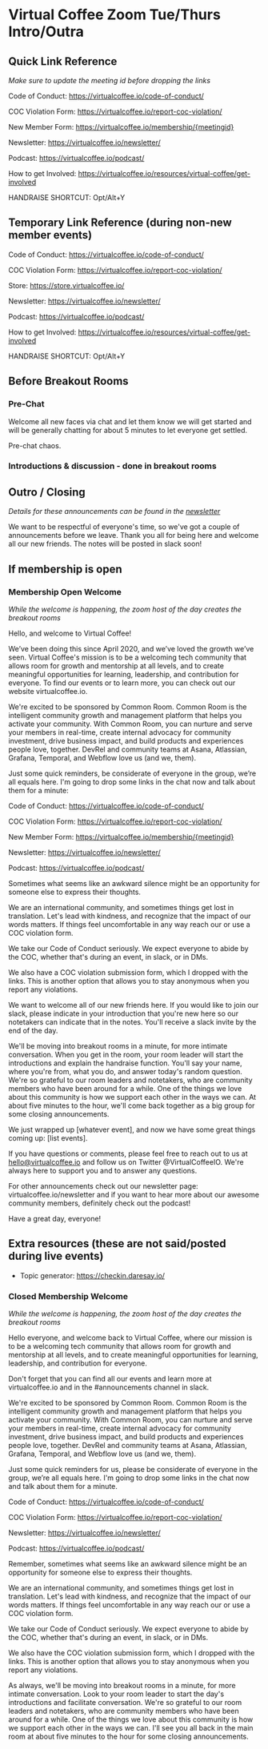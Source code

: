 # Virtual Coffee Zoom Tue/Thurs Intro/Outra

## Quick Link Reference

_Make sure to update the meeting id before dropping the links_

Code of Conduct: https://virtualcoffee.io/code-of-conduct/

COC Violation Form: https://virtualcoffee.io/report-coc-violation/

New Member Form: https://virtualcoffee.io/membership/{meetingid}

Newsletter: https://virtualcoffee.io/newsletter/

Podcast: https://virtualcoffee.io/podcast/

How to get Involved: https://virtualcoffee.io/resources/virtual-coffee/get-involved

HANDRAISE SHORTCUT: Opt/Alt+Y

## Temporary Link Reference (during non-new member events)

Code of Conduct: https://virtualcoffee.io/code-of-conduct/

COC Violation Form: https://virtualcoffee.io/report-coc-violation/

Store: https://store.virtualcoffee.io/

Newsletter: https://virtualcoffee.io/newsletter/

Podcast: https://virtualcoffee.io/podcast/

How to get Involved: https://virtualcoffee.io/resources/virtual-coffee/get-involved

HANDRAISE SHORTCUT: Opt/Alt+Y


## Before Breakout Rooms

### Pre-Chat

Welcome all new faces via chat and let them know we will get started and will be generally chatting for about 5 minutes to let everyone get settled.

Pre-chat chaos.




### Introductions & discussion - done in breakout rooms

## Outro / Closing

_Details for these announcements can be found in the [newsletter](https://virtualcoffee.io/newsletter/)_

We want to be respectful of everyone's time, so we've got a couple of announcements before we leave. Thank you all for being here and welcome all our new friends. The notes will be posted in slack soon!

## If membership is open

### Membership Open Welcome

_While the welcome is happening, the zoom host of the day creates the breakout rooms_

Hello, and welcome to Virtual Coffee!

We’ve been doing this since April 2020, and we’ve loved the growth we’ve seen. Virtual Coffee's mission is to be a welcoming tech community that allows room for growth and mentorship at all levels, and to create meaningful opportunities for learning, leadership, and contribution for everyone. To find our events or to learn more, you can check out our website virtualcoffee.io.

We're excited to be sponsored by Common Room. Common Room is the intelligent community growth and management platform that helps you activate your community. With Common Room, you can nurture and serve your members in real-time, create internal advocacy for community investment, drive business impact, and build products and experiences people love, together. DevRel and community teams at Asana, Atlassian, Grafana, Temporal, and Webflow love us (and we, them). 

Just some quick reminders, be considerate of everyone in the group, we’re all equals here. I'm going to drop some links in the chat now and talk about them for a minute:

Code of Conduct: https://virtualcoffee.io/code-of-conduct/

COC Violation Form: https://virtualcoffee.io/report-coc-violation/

New Member Form: https://virtualcoffee.io/membership/{meetingid}

Newsletter: https://virtualcoffee.io/newsletter/

Podcast: https://virtualcoffee.io/podcast/

Sometimes what seems like an awkward silence might be an opportunity for someone else to express their thoughts.

We are an international community, and sometimes things get lost in translation. Let's lead with kindness, and recognize that the impact of our words matters. If things feel uncomfortable in any way reach our or use a COC violation form.

We take our Code of Conduct seriously. We expect everyone to abide by the COC, whether that's during an event, in slack, or in DMs.

We also have a COC violation submission form, which I dropped with the links. This is another option that allows you to stay anonymous when you report any violations.

We want to welcome all of our new friends here. If you would like to join our slack, please indicate in your introduction that you're new here so our notetakers can indicate that in the notes. You'll receive a slack invite by the end of the day.

We'll be moving into breakout rooms in a minute, for more intimate conversation. When you get in the room, your room leader will start the introductions and explain the handraise function. You'll say your name, where you're from, what you do, and answer today's random question. We're so grateful to our room leaders and notetakers, who are community members who have been around for a while. One of the things we love about this community is how we support each other in the ways we can. At about five minutes to the hour, we'll come back together as a big group for some closing announcements.

We just wrapped up [whatever event], and now we have some great things coming up: [list events].

If you have questions or comments, please feel free to reach out to us at hello@virtualcoffee.io and follow us on Twitter @VirtualCoffeeIO. We're always here to support you and to answer any questions.

For other announcements check out our newsletter page: virtualcoffee.io/newsletter and if you want to hear more about our awesome community members, definitely check out the podcast!

Have a great day, everyone!

## Extra resources (these are not said/posted during live events)

- Topic generator: https://checkin.daresay.io/

### Closed Membership Welcome

_While the welcome is happening, the zoom host of the day creates the breakout rooms_

Hello everyone, and welcome back to Virtual Coffee, where our mission is to be a welcoming tech community that allows room for growth and mentorship at all levels, and to create meaningful opportunities for learning, leadership, and contribution for everyone. 

Don't forget that you can find all our events and learn more at virtualcoffee.io and in the #announcements channel in slack.

We're excited to be sponsored by Common Room. Common Room is the intelligent community growth and management platform that helps you activate your community. With Common Room, you can nurture and serve your members in real-time, create internal advocacy for community investment, drive business impact, and build products and experiences people love, together. DevRel and community teams at Asana, Atlassian, Grafana, Temporal, and Webflow love us (and we, them).

Just some quick reminders for us, please be considerate of everyone in the group, we’re all equals here. I'm going to drop some links in the chat now and talk about them for a minute. 


Code of Conduct: https://virtualcoffee.io/code-of-conduct/

COC Violation Form: https://virtualcoffee.io/report-coc-violation/

Newsletter: https://virtualcoffee.io/newsletter/

Podcast: https://virtualcoffee.io/podcast/

Remember, sometimes what seems like an awkward silence might be an opportunity for someone else to express their thoughts.

We are an international community, and sometimes things get lost in translation. Let's lead with kindness, and recognize that the impact of our words matters. If things feel uncomfortable in any way reach our or use a COC violation form.

We take our Code of Conduct seriously. We expect everyone to abide by the COC, whether that's during an event, in slack, or in DMs.

We also have the COC violation submission form, which I dropped with the links. This is another option that allows you to stay anonymous when you report any violations.

As always, we'll be moving into breakout rooms in a minute, for more intimate conversation. Look to your room leader to start the day's introductions and facilitate conversation. We're so grateful to our room leaders and notetakers, who are community members who have been around for a while. One of the things we love about this community is how we support each other in the ways we can. I'll see you all back in the main room at about five minutes to the hour for some closing announcements.
